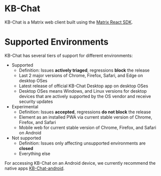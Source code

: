 KB-Chat
=======

KB-Chat is a Matrix web client built using the [Matrix
React SDK](https://github.com/matrix-org/matrix-react-sdk).

Supported Environments
======================

KB-Chat has several tiers of support for different environments:

* Supported
  * Definition: Issues **actively triaged**, regressions **block** the release
  * Last 2 major versions of Chrome, Firefox, Safari, and Edge on desktop OSes
  * Latest release of official KB-Chat Desktop app on desktop OSes
  * Desktop OSes means Windows, and Linux versions for desktop devices
    that are actively supported by the OS vendor and receive security updates
* Experimental
  * Definition: Issues **accepted**, regressions **do not block** the release
  * Element as an installed PWA via current stable version of Chrome, Firefox, and Safari
  * Mobile web for current stable version of Chrome, Firefox, and Safari on Android
* Not supported
  * Definition: Issues only affecting unsupported environments are **closed**
  * Everything else

For accessing KB-Chat on an Android device, we currently recommend the
native apps [KB-Chat-android](https://github.com/scheissegalo/kb-chat-android).

